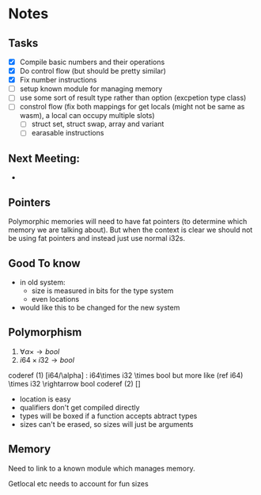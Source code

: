 # Notes

## Tasks

- [x] Compile basic numbers and their operations
- [x] Do control flow (but should be pretty similar)
- [x] Fix number instructions
- [ ] setup known module for managing memory
- [ ] use some sort of result type rather than option (excpetion type class)
- [ ] constrol flow (fix both mappings for get locals (might not be same as wasm), a local can occupy multiple slots)
    - [ ] struct set, struct swap, array and variant
    - [ ] earasable instructions

## Next Meeting:

- 

## Pointers

Polymorphic memories will need to have fat pointers (to determine which memory
we are talking about). But when the context is clear we should not be using fat
pointers and instead just use normal i32s.

## Good To know

- in old system:
	- size is measured in bits for the type system
	- even locations
- would like this to be changed for the new system

## Polymorphism

1. $\forall \alpha \times \rightarrow bool$
2. $i64 \times i32 \rightarrow bool$

coderef (1) [i64/\alpha] : i64\times i32 \times bool but more like (ref i64) \times i32 \rightarrow bool
coderef (2) []

- location is easy
- qualifiers don't get compiled directly
- types will be boxed if a function accepts abtract types
- sizes can't be erased, so sizes will just be arguments


## Memory

Need to link to a known module which manages memory.

Getlocal etc needs to account for fun sizes


